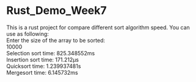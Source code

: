# Rust_Demo_Week7
This is a rust project for compare different sort algorithm speed. You can use as following:<br />
Enter the size of the array to be sorted:<br />
10000<br />
Selection sort time: 825.348552ms<br />
Insertion sort time: 171.212µs<br />
Quicksort time: 1.239937481s<br />
Mergesort time: 6.145732ms<br />
